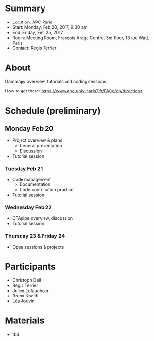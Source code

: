 # Summary

* Location: APC Paris
* Start: Monday, Feb 20, 2017, 9:30 am
* End: Friday, Feb 25, 2017 
* Room: Meeting Room, François Arago Centre, 3rd floor, 13 rue Watt, Paris
* Contact: Régis Terrier

# About
Gammapy overview, tutorials and coding sessions.

How to get there:
https://www.apc.univ-paris7.fr/FACe/en/directions

# Schedule (preliminary)

## Monday Feb 20 
* Project overview & plans
    * General presentation
    * Discussion  
* Tutorial session
### Tuesday Feb 21
* Code management
    * Documentation
    * Code contribution practice 
* Tutorial session
### Wednesday Feb 22
* CTApipe overview, discussion
* Tutorial session
### Thursday 23 & Friday 24
* Open sessions & projects

# Participants

* Christoph Deil
* Régis Terrier
* Julien Lefaucheur
* Bruno Khelifi
* Léa Jouvin

# Materials

* tbd
